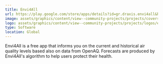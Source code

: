 ```yaml
---
title: Envi4All
url: https://play.google.com/store/apps/details?id=gr.draxis.envi4all&hl=en
image: assets/graphics/content/view--community-projects/projects/covers/envi4all.jpg
logo: assets/graphics/content/view--community-projects/projects/logos/envi4all.png
type: Software
location: Global
---
```


Envi4All is a free app that informs you on the current and historical air quality levels based also on data from OpenAQ. Forecasts are produced by Envi4All's algorithm to help users protect their health.
